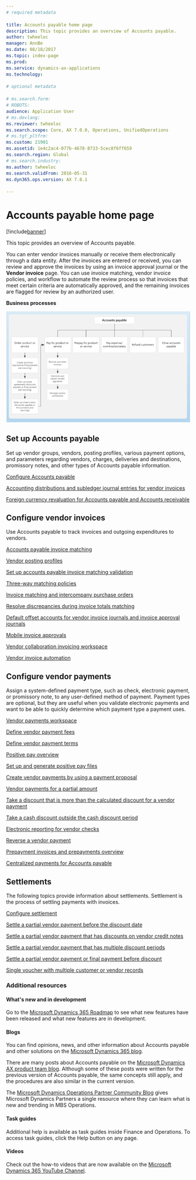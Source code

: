 ```yaml
---
# required metadata

title: Accounts payable home page
description: This topic provides an overview of Accounts payable.
author: twheeloc
manager: AnnBe
ms.date: 08/18/2017
ms.topic: index-page
ms.prod: 
ms.service: dynamics-ax-applications
ms.technology: 

# optional metadata

# ms.search.form: 
# ROBOTS: 
audience: Application User
# ms.devlang: 
ms.reviewer: twheeloc
ms.search.scope: Core, AX 7.0.0, Operations, UnifiedOperations
# ms.tgt_pltfrm: 
ms.custom: 21901
ms.assetid: 1e4c2ac4-077b-4678-8733-5cec8f6ff659
ms.search.region: Global
# ms.search.industry: 
ms.author: twheeloc
ms.search.validFrom: 2016-05-31
ms.dyn365.ops.version: AX 7.0.1

---
```


# Accounts payable home page

[!include[banner](../includes/banner.md)]


This topic provides an overview of Accounts payable. 

You can enter vendor invoices manually or receive them electronically through a data entity. After the invoices are entered or received, you can review and approve the invoices by using an invoice approval journal or the **Vendor invoice** page. You can use invoice matching, vendor invoice policies, and workflow to automate the review process so that invoices that meet certain criteria are automatically approved, and the remaining invoices are flagged for review by an authorized user.

**Business processes**

[![Business process](./media/AP-process.PNG)](./media/AP-process.PNG)

## Set up Accounts payable

Set up vendor groups, vendors, posting profiles, various payment options, and parameters regarding vendors, charges, 
deliveries and destinations, promissory notes, and other types of Accounts payable information. 

[Configure Accounts payable](accounts-payable-overview.md)

[Accounting distributions and subledger journal entries for vendor invoices](accounting-distributions-subledger-journal-entries-vendor-invoices.md) 

[Foreign currency revaluation for Accounts payable and Accounts receivable](../cash-bank-management/foreign-currency-revaluation-accounts-payable-accounts-receivable.md)

## Configure vendor invoices

Use Accounts payable to track invoices and outgoing expenditures to vendors.

[Accounts payable invoice matching](accounts-payable-invoice-matching.md)

[Vendor posting profiles](vendor-posting-profiles.md)

[Set up accounts payable invoice matching validation](tasks/set-up-accounts-payable-invoice-matching-validation.md)

[Three-way matching policies](three-way-matching-policies.md)

[Invoice matching and intercompany purchase orders](invoice-matching-intercompany-purchase-orders.md)

[Resolve discrepancies during invoice totals matching](resolve-invoice-totals-invoice-matching-discrepancies.md)

[Default offset accounts for vendor invoice journals and invoice approval journals](default-offset-accounts-vendor-invoice-journals.md)

[Mobile invoice approvals](mobile-invoice-approvals.md)

[Vendor collaboration invoicing workspace](vendor-portal-invoicing-workspace.md)

[Vendor invoice automation](vendor-invoice-automation.md)

## Configure vendor payments 

Assign a system-defined payment type, such as check, electronic payment, or promissory note, to any user-defined method of payment. 
Payment types are optional, but they are useful when you validate electronic payments and want to be able to quickly determine which payment type a payment uses. 

[Vendor payments workspace](vendor-payments-workspace.md)

[Define vendor payment fees](tasks/define-vendor-payment-fees.md)

[Define vendor payment terms](tasks/define-vendor-payment-terms.md)

[Positive pay overview](positive-pay-overview.md)

[Set up and generate positive pay files](set-up-generate-positive-pay-files.md)

[Create vendor payments by using a payment proposal](create-vendor-payments-payment-proposal.md)

[Vendor payments for a partial amount](vendor-payments-partial-amount.md)

[Take a discount that is more than the calculated discount for a vendor payment](take-discount-more-calculated-discount-vendor-payment.md)

[Take a cash discount outside the cash discount period](take-cash-discount-outside-cash-discount-timeframe.md)

[Electronic reporting for vendor checks](electronic-reporting-sample-vendor-checks.md)

[Reverse a vendor payment](reverse-vendor-payment.md)

[Prepayment invoices and prepayments overview](prepayments-invoices-vs-prepayments.md)

[Centralized payments for Accounts payable](centralized-payments-accounts-payable.md)

## Settlements

The following topics provide information about settlements. Settlement is the process of settling payments with invoices. 

[Configure settlement](../cash-bank-management/configure-settlement.md)

[Settle a partial vendor payment before the discount date](settle-partial-vendor-payment-before-discount-or-final-payment-after.md)

[Settle a partial vendor payment that has discounts on vendor credit notes](settle-partial-vendor-payment-discounts-vendor-credit-notes.md)

[Settle a partial vendor payment that has multiple discount periods](settle-partial-vendor-payment-multiple-discount-periods.md)

[Settle a partial vendor payment or final payment before discount](settle-partial-vendor-payment-or-final-payment-before-discount.md)

[Single voucher with multiple customer or vendor records](single-voucher-multiple-customer-vendor-records.md)



### Additional resources

#### What's new and in development

Go to the [Microsoft Dynamics 365 Roadmap](https://roadmap.dynamics.com/) to see what new features have been released and what new features are in development. 

#### Blogs

You can find opinions, news, and other information about Accounts payable and other solutions on the [Microsoft Dynamics 365 blog](https://community.dynamics.com/b/msftdynamicsblog?c=Enterprise).

There are many posts about Accounts payable on the [Microsoft Dynamics AX product team blog](https://blogs.msdn.microsoft.com/dax/). Although some of these posts were written for the previous version of Accounts payable, the same concepts still apply, and the procedures are also similar in the current version.

The [Microsoft Dynamics Operations Partner Community Blog](https://community.dynamics.com/partner/b/operationspartnercommunityblog) gives Microsoft Dynamics Partners a single resource where they can learn what is new and trending in MBS Operations.

#### Task guides
Additional help is available as task guides inside Finance and Operations. To access task guides, click the Help button on any page.

#### Videos

Check out the how-to videos that are now available on the [Microsoft Dynamics 365 YouTube Channel](https://www.youtube.com/channel/UCJGCg4rB3QSs8y_1FquelBQ).




